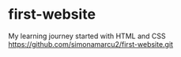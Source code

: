 # first-website
My learning journey started with HTML and CSS
https://github.com/simonamarcu2/first-website.git
